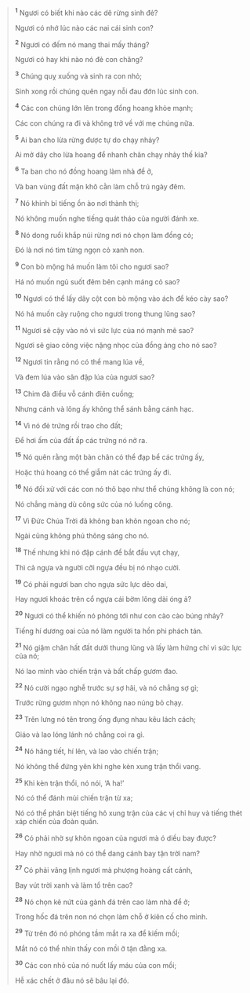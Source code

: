 > <sup><b>1</b></sup> Ngươi có biết khi nào các dê rừng sinh đẻ?
> 
> Ngươi có nhớ lúc nào các nai cái sinh con?
> 
> <sup><b>2</b></sup> Ngươi có đếm nó mang thai mấy tháng?
> 
> Ngươi có hay khi nào nó đẻ con chăng?
> 
> <sup><b>3</b></sup> Chúng quỵ xuống và sinh ra con nhỏ;
> 
> Sinh xong rồi chúng quên ngay nỗi đau đớn lúc sinh con.
> 
> <sup><b>4</b></sup> Các con chúng lớn lên trong đồng hoang khỏe mạnh;
> 
> Các con chúng ra đi và không trở về với mẹ chúng nữa.
> 
> <sup><b>5</b></sup> Ai ban cho lừa rừng được tự do chạy nhảy?
> 
> Ai mở dây cho lừa hoang để nhanh chân chạy nhảy thế kia?
> 
> <sup><b>6</b></sup> Ta ban cho nó đồng hoang làm nhà để ở,
> 
> Và ban vùng đất mặn khô cằn làm chỗ trú ngày đêm.
> 
> <sup><b>7</b></sup> Nó khinh bỉ tiếng ồn ào nơi thành thị;
> 
> Nó không muốn nghe tiếng quát tháo của người đánh xe.
> 
> <sup><b>8</b></sup> Nó dong ruổi khắp núi rừng nơi nó chọn làm đồng cỏ;
> 
> Ðó là nơi nó tìm từng ngọn cỏ xanh non.
> 
> <sup><b>9</b></sup> Con bò mộng há muốn làm tôi cho ngươi sao?
> 
> Há nó muốn ngủ suốt đêm bên cạnh máng cỏ sao?
> 
> <sup><b>10</b></sup> Ngươi có thể lấy dây cột con bò mộng vào ách để kéo cày sao?
> 
> Nó há muốn cày ruộng cho ngươi trong thung lũng sao?
> 
> <sup><b>11</b></sup> Ngươi sẽ cậy vào nó vì sức lực của nó mạnh mẽ sao?
> 
> Ngươi sẽ giao công việc nặng nhọc của đồng áng cho nó sao?
> 
> <sup><b>12</b></sup> Ngươi tin rằng nó có thể mang lúa về,
> 
> Và đem lúa vào sân đập lúa của ngươi sao?
> 
> <sup><b>13</b></sup> Chim đà điểu vỗ cánh điên cuồng;
> 
> Nhưng cánh và lông ấy không thể sánh bằng cánh hạc.
> 
> <sup><b>14</b></sup> Vì nó đẻ trứng rồi trao cho đất;
> 
> Ðể hơi ấm của đất ấp các trứng nó nở ra.
> 
> <sup><b>15</b></sup> Nó quên rằng một bàn chân có thể đạp bể các trứng ấy,
> 
> Hoặc thú hoang có thể giẫm nát các trứng ấy đi.
> 
> <sup><b>16</b></sup> Nó đối xử với các con nó thô bạo như thể chúng không là con nó;
> 
> Nó chẳng màng dù công sức của nó luống công.
> 
> <sup><b>17</b></sup> Vì Ðức Chúa Trời đã không ban khôn ngoan cho nó;
> 
> Ngài cũng không phú thông sáng cho nó.
> 
> <sup><b>18</b></sup> Thế nhưng khi nó đập cánh để bắt đầu vụt chạy,
> 
> Thì cả ngựa và người cỡi ngựa đều bị nó nhạo cười.
> 
> <sup><b>19</b></sup> Có phải ngươi ban cho ngựa sức lực dẻo dai,
> 
> Hay ngươi khoác trên cổ ngựa cái bờm lông dài óng ả?
> 
> <sup><b>20</b></sup> Ngươi có thể khiến nó phóng tới như con cào cào búng nhảy?
> 
> Tiếng hí dương oai của nó làm người ta hồn phi phách tán.
> 
> <sup><b>21</b></sup> Nó giậm chân hất đất dưới thung lũng và lấy làm hứng chí vì sức lực của nó;
> 
> Nó lao mình vào chiến trận và bất chấp gươm đao.
> 
> <sup><b>22</b></sup> Nó cười ngạo nghễ trước sự sợ hãi, và nó chẳng sợ gì;
> 
> Trước rừng gươm nhọn nó không nao núng bỏ chạy.
> 
> <sup><b>23</b></sup> Trên lưng nó tên trong ống đụng nhau kêu lách cách;
> 
> Giáo và lao lóng lánh nó chẳng coi ra gì.
> 
> <sup><b>24</b></sup> Nó hăng tiết, hí lên, và lao vào chiến trận;
> 
> Nó không thể đứng yên khi nghe kèn xung trận thổi vang.
> 
> <sup><b>25</b></sup> Khi kèn trận thổi, nó nói, ‘A ha!’
> 
> Nó có thể đánh mùi chiến trận từ xa;
> 
> Nó có thể phân biệt tiếng hô xung trận của các vị chỉ huy và tiếng thét xáp chiến của đoàn quân.
> 
> <sup><b>26</b></sup> Có phải nhờ sự khôn ngoan của ngươi mà ó diều bay được?
> 
> Hay nhờ ngươi mà nó có thể dang cánh bay tận trời nam?
> 
> <sup><b>27</b></sup> Có phải vâng lịnh ngươi mà phượng hoàng cất cánh,
> 
> Bay vút trời xanh và làm tổ trên cao?
> 
> <sup><b>28</b></sup> Nó chọn kẽ nứt của gành đá trên cao làm nhà để ở;
> 
> Trong hốc đá trên non nó chọn làm chỗ ở kiên cố cho mình.
> 
> <sup><b>29</b></sup> Từ trên đó nó phóng tầm mắt ra xa để kiếm mồi;
> 
> Mắt nó có thể nhìn thấy con mồi ở tận đằng xa.
> 
> <sup><b>30</b></sup> Các con nhỏ của nó nuốt lấy máu của con mồi;
> 
> Hễ xác chết ở đâu nó sẽ bâu lại đó.